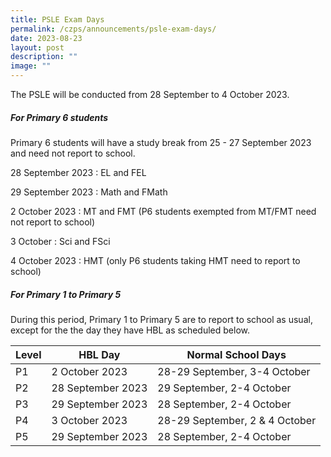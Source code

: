 ```yaml
---
title: PSLE Exam Days
permalink: /czps/announcements/psle-exam-days/
date: 2023-08-23
layout: post
description: ""
image: ""
---
```

The PSLE will be conducted from 28 September to 4 October 2023.

##### **For Primary 6 students**

Primary 6 students will have a study break from 25 - 27 September 2023 and need not report to school.

28 September 2023 : EL and FEL

29 September 2023 : Math and FMath

2 October 2023 : MT and FMT (P6 students exempted from MT/FMT need not report to school)

3 October : Sci and FSci

4 October 2023 : HMT (only P6 students taking HMT need to report to school)

##### **For Primary 1 to Primary 5**

During this period, Primary 1 to Primary 5 are to report to school as usual, except for the the day they have HBL as scheduled below.



| Level | HBL Day | Normal School Days |
| -------- | -------- | -------- |
| P1   | 2 October 2023     | 28-29 September, 3-4 October     |
| P2     | 28 September 2023     | 29 September, 2-4 October   |
| P3     | 29 September 2023     | 28 September, 2-4 October    |
| P4     | 3 October 2023     | 28-29 September, 2 & 4 October     |
| P5     | 29 September 2023     | 28 September, 2-4 October     |